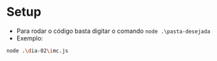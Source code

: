 # Setup

- Para rodar o código basta digitar o comando `node .\pasta-desejada`
- Exemplo: 

```bash
node .\dia-02\imc.js
```